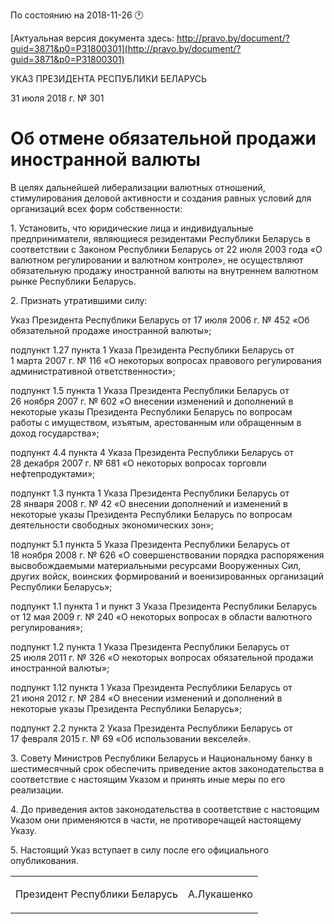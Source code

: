 По состоянию на 2018-11-26 &#x1F550;

[Актуальная версия документа здесь: http://pravo.by/document/?guid=3871&p0=P31800301](http://pravo.by/document/?guid=3871&p0=P31800301)

<p>УКАЗ ПРЕЗИДЕНТА РЕСПУБЛИКИ БЕЛАРУСЬ</p>
<p>31 июля 2018 г. № 301</p>
<h1>Об отмене обязательной продажи иностранной валюты</h1>
<p>В целях дальнейшей либерализации валютных отношений, стимулирования деловой активности и создания равных условий для организаций всех форм собственности:</p>
<p>1. Установить, что юридические лица и индивидуальные предприниматели, являющиеся резидентами Республики Беларусь в соответствии с Законом Республики Беларусь от 22 июля 2003 года «О валютном регулировании и валютном контроле», не осуществляют обязательную продажу иностранной валюты на внутреннем валютном рынке Республики Беларусь.</p>
<p>2. Признать утратившими силу:</p>
<p>Указ Президента Республики Беларусь от 17 июля 2006 г. № 452 «Об обязательной продаже иностранной валюты»;</p>
<p>подпункт 1.27 пункта 1 Указа Президента Республики Беларусь от 1 марта 2007 г. № 116 «О некоторых вопросах правового регулирования административной ответственности»;</p>
<p>подпункт 1.5 пункта 1 Указа Президента Республики Беларусь от 26 ноября 2007 г. № 602 «О внесении изменений и дополнений в некоторые указы Президента Республики Беларусь по вопросам работы с имуществом, изъятым, арестованным или обращенным в доход государства»;</p>
<p>подпункт 4.4 пункта 4 Указа Президента Республики Беларусь от 28 декабря 2007 г. № 681 «О некоторых вопросах торговли нефтепродуктами»;</p>
<p>подпункт 1.3 пункта 1 Указа Президента Республики Беларусь от 28 января 2008 г. № 42 «О внесении дополнений и изменений в некоторые указы Президента Республики Беларусь по вопросам деятельности свободных экономических зон»;</p>
<p>подпункт 5.1 пункта 5 Указа Президента Республики Беларусь от 18 ноября 2008 г. № 626 «О совершенствовании порядка распоряжения высвобождаемыми материальными ресурсами Вооруженных Сил, других войск, воинских формирований и военизированных организаций Республики Беларусь»;</p>
<p>подпункт 1.1 пункта 1 и пункт 3 Указа Президента Республики Беларусь от 12 мая 2009 г. № 240 «О некоторых вопросах в области валютного регулирования»;</p>
<p>подпункт 1.2 пункта 1 Указа Президента Республики Беларусь от 25 июля 2011 г. № 326 «О некоторых вопросах обязательной продажи иностранной валюты»;</p>
<p>подпункт 1.12 пункта 1 Указа Президента Республики Беларусь от 21 июня 2012 г. № 284 «О внесении изменений и дополнений в некоторые указы Президента Республики Беларусь»;</p>
<p>подпункт 2.2 пункта 2 Указа Президента Республики Беларусь от 17 февраля 2015 г. № 69 «Об использовании векселей».</p>
<p>3. Совету Министров Республики Беларусь и Национальному банку в шестимесячный срок обеспечить приведение актов законодательства в соответствие с настоящим Указом и принять иные меры по его реализации.</p>
<p>4. До приведения актов законодательства в соответствие с настоящим Указом они применяются в части, не противоречащей настоящему Указу.</p>
<p>5. Настоящий Указ вступает в силу после его официального опубликования.</p>
<p></p>
<table><tr>
<td><p>Президент Республики Беларусь</p></td>
<td><p>А.Лукашенко</p></td>
</tr></table>
<p></p>
